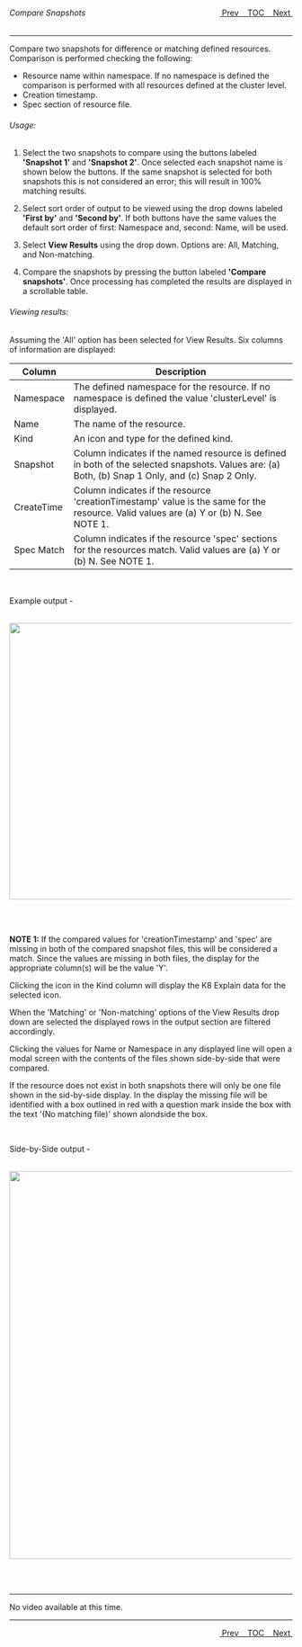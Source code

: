 <topicKey comparesnap/>
<topicBack id="topicNext" link="gettingstarted"/>
<topicNext id="topicBack" link="ownerref"/>

<a style="float: right;" href="javascript:docNextTopic()">&nbsp;&nbsp;Next&nbsp;<i class="fas fa-lg fa-arrow-right"></i></a>
<a style="float: right;" href="javascript:docNextTopic('toc')">&nbsp;&nbsp;TOC&nbsp;&nbsp;</a>
<a style="float: right;" href="javascript:docPrevTopic()"><i class="fas fa-lg fa-arrow-left"></i>&nbsp;Prev&nbsp;&nbsp;</a>

###### Compare Snapshots

---
  
Compare two snapshots for difference or matching defined resources.  Comparison is performed checking the following:

* Resource name within namespace. If no namespace is defined the comparison is performed with all resources defined at the cluster level.  
* Creation timestamp.  
* Spec section of resource file.  
  


###### Usage:

1. Select the two snapshots to compare using the buttons labeled **'Snapshot 1'** and **'Snapshot 2'**.  Once selected each  snapshot name is shown below the buttons.  If the same snapshot is selected for both snapshots this is not considered an error; this will result in 100% matching results.

2. Select sort order of output to be viewed using the drop downs labeled **'First by'** and **'Second by'**.  If both buttons have the same values the default sort order of first: Namespace and, second: Name, will be used.

3. Select **View Results** using the drop down.  Options are: All, Matching, and Non-matching.

4. Compare the snapshots by pressing the button labeled **'Compare snapshots'**.  Once processing has completed the results are displayed in a scrollable table.   



###### Viewing results:

Assuming the 'All' option has been selected for View Results.  Six columns of information are displayed:

| Column | Description |
|---|---|
| Namespace | The defined namespace for the resource.  If no namespace is defined the value 'clusterLevel' is displayed. |
| Name | The name of the resource. |
| Kind | An icon and type for the defined kind. |
| Snapshot | Column indicates if the named resource is defined in both of the selected snapshots.  Values are: (a) Both, (b) Snap 1 Only, and (c) Snap 2 Only. |
| CreateTime | Column indicates if the resource 'creationTimestamp' value is the same for the resource.  Valid values are (a) Y or (b) N.  See NOTE 1. |  
| Spec Match | Column indicates if the resource 'spec' sections for the resources match.  Valid values are (a) Y or (b) N.  See NOTE 1. |         

<br>

Example output - 

<br>

<img style="float: center;" src="docs/docimages/compareResults.png" width="1000" height="492">

<br><br>

**NOTE 1:** If the compared values for 'creationTimestamp' and 'spec' are missing in both of the compared snapshot files, this will be considered a match.  Since the values are missing in both files, the display for the appropriate column(s) will be the value 'Y'.

Clicking the icon in the Kind column will display the K8 Explain data for the selected icon.  

When the 'Matching' or 'Non-matching' options of the View Results drop down are selected the displayed rows in the output section are filtered accordingly.   

Clicking the values for Name or Namespace in any displayed line will open a modal screen with the contents of the files shown side-by-side that were compared.  

If the resource does not exist in both snapshots there will only be one file shown in the sid-by-side display.  In the display the missing file will be identified with a box outlined in red with a question mark inside the box with the text '(No matching file)' shown alondside the box.

<br>

Side-by-Side output - 

<br>

<img style="float: center;" src="docs/docimages/compareSideBySide.png" width="1000" height="690">

<br><br>


---

No video available at this time.

<!-- <div style="margin-left: 150px;">
    <iframe width="700" height="390" src="https://www.youtube.com/embed/EqknUXaIRnk">
    </iframe>
</div> -->

---



<a style="float: right;" href="javascript:docNextTopic()">&nbsp;&nbsp;Next&nbsp;<i class="fas fa-lg fa-arrow-right"></i></a>
<a style="float: right;" href="javascript:docNextTopic('toc')">&nbsp;&nbsp;TOC&nbsp;&nbsp;</a>
<a style="float: right;" href="javascript:docPrevTopic()"><i class="fas fa-lg fa-arrow-left"></i>&nbsp;Prev&nbsp;&nbsp;</a>
